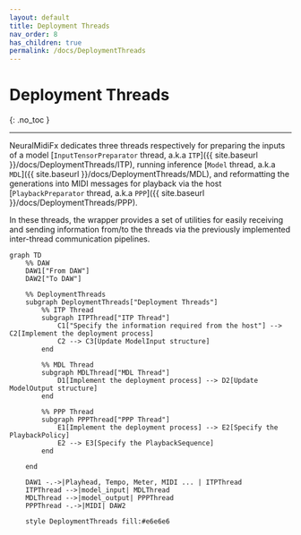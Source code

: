 ```yaml
---
layout: default
title: Deployment Threads
nav_order: 8
has_children: true
permalink: /docs/DeploymentThreads
---
```


# Deployment Threads
{: .no_toc }

---

NeuralMidiFx dedicates three threads respectively for preparing the inputs of a model [`InputTensorPreparator` thread, a.k.a `ITP`]({{ site.baseurl }}/docs/DeploymentThreads/ITP),
running inference [`Model` thread, a.k.a `MDL`]({{ site.baseurl }}/docs/DeploymentThreads/MDL), and reformatting the generations into MIDI messages for playback 
via the host  [`PlaybackPreparator` thread, a.k.a `PPP`]({{ site.baseurl }}/docs/DeploymentThreads/PPP).

In these threads, the wrapper provides a set of utilities for easily receiving and sending information from/to the 
threads via the previously implemented inter-thread communication pipelines. 


```mermaid
graph TD
    %% DAW
    DAW1["From DAW"]
    DAW2["To DAW"]
    
    %% DeploymentThreads 
    subgraph DeploymentThreads["Deployment Threads"]
        %% ITP Thread
        subgraph ITPThread["ITP Thread"]
            C1["Specify the information required from the host"] --> C2[Implement the deployment process]
            C2 --> C3[Update ModelInput structure]
        end
        
        %% MDL Thread
        subgraph MDLThread["MDL Thread"]
            D1[Implement the deployment process] --> D2[Update ModelOutput structure]
        end
        
        %% PPP Thread
        subgraph PPPThread["PPP Thread"]
            E1[Implement the deployment process] --> E2[Specify the PlaybackPolicy]
            E2 --> E3[Specify the PlaybackSequence]
        end
        
    end

    DAW1 -.->|Playhead, Tempo, Meter, MIDI ... | ITPThread
    ITPThread -->|model_input| MDLThread
    MDLThread -->|model_output| PPPThread
    PPPThread -.->|MIDI| DAW2

    style DeploymentThreads fill:#e6e6e6

```